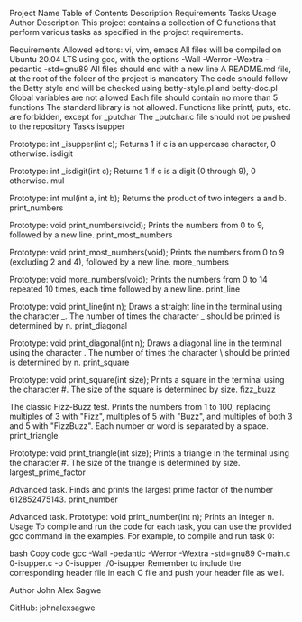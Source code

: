Project Name
Table of Contents
Description
Requirements
Tasks
Usage
Author
Description
This project contains a collection of C functions that perform various tasks as specified in the project requirements.

Requirements
Allowed editors: vi, vim, emacs
All files will be compiled on Ubuntu 20.04 LTS using gcc, with the options -Wall -Werror -Wextra -pedantic -std=gnu89
All files should end with a new line
A README.md file, at the root of the folder of the project is mandatory
The code should follow the Betty style and will be checked using betty-style.pl and betty-doc.pl
Global variables are not allowed
Each file should contain no more than 5 functions
The standard library is not allowed. Functions like printf, puts, etc. are forbidden, except for _putchar
The _putchar.c file should not be pushed to the repository
Tasks
isupper

Prototype: int _isupper(int c);
Returns 1 if c is an uppercase character, 0 otherwise.
isdigit

Prototype: int _isdigit(int c);
Returns 1 if c is a digit (0 through 9), 0 otherwise.
mul

Prototype: int mul(int a, int b);
Returns the product of two integers a and b.
print_numbers

Prototype: void print_numbers(void);
Prints the numbers from 0 to 9, followed by a new line.
print_most_numbers

Prototype: void print_most_numbers(void);
Prints the numbers from 0 to 9 (excluding 2 and 4), followed by a new line.
more_numbers

Prototype: void more_numbers(void);
Prints the numbers from 0 to 14 repeated 10 times, each time followed by a new line.
print_line

Prototype: void print_line(int n);
Draws a straight line in the terminal using the character _.
The number of times the character _ should be printed is determined by n.
print_diagonal

Prototype: void print_diagonal(int n);
Draws a diagonal line in the terminal using the character \.
The number of times the character \ should be printed is determined by n.
print_square

Prototype: void print_square(int size);
Prints a square in the terminal using the character #.
The size of the square is determined by size.
fizz_buzz

The classic Fizz-Buzz test.
Prints the numbers from 1 to 100, replacing multiples of 3 with "Fizz", multiples of 5 with "Buzz", and multiples of both 3 and 5 with "FizzBuzz".
Each number or word is separated by a space.
print_triangle

Prototype: void print_triangle(int size);
Prints a triangle in the terminal using the character #.
The size of the triangle is determined by size.
largest_prime_factor

Advanced task.
Finds and prints the largest prime factor of the number 612852475143.
print_number

Advanced task.
Prototype: void print_number(int n);
Prints an integer n.
Usage
To compile and run the code for each task, you can use the provided gcc command in the examples. For example, to compile and run task 0:

bash
Copy code
gcc -Wall -pedantic -Werror -Wextra -std=gnu89 0-main.c 0-isupper.c -o 0-isupper
./0-isupper
Remember to include the corresponding header file in each C file and push your header file as well.

Author
John Alex Sagwe

GitHub: johnalexsagwe
